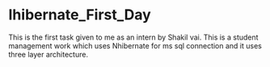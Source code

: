 # Ihibernate_First_Day
This is the first task given to me as an intern by Shakil vai. This is a student management work which uses Nhibernate for ms sql connection and it uses three layer architecture.

